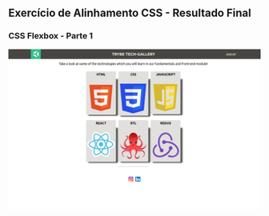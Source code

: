## Exercício de Alinhamento CSS - Resultado Final

### CSS Flexbox - Parte 1

![](Final%20Result.png)
